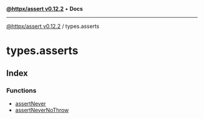 [**@httpx/assert v0.12.2**](../README.md) • **Docs**

***

[@httpx/assert v0.12.2](../README.md) / types.asserts

# types.asserts

## Index

### Functions

- [assertNever](functions/assertNever.md)
- [assertNeverNoThrow](functions/assertNeverNoThrow.md)
